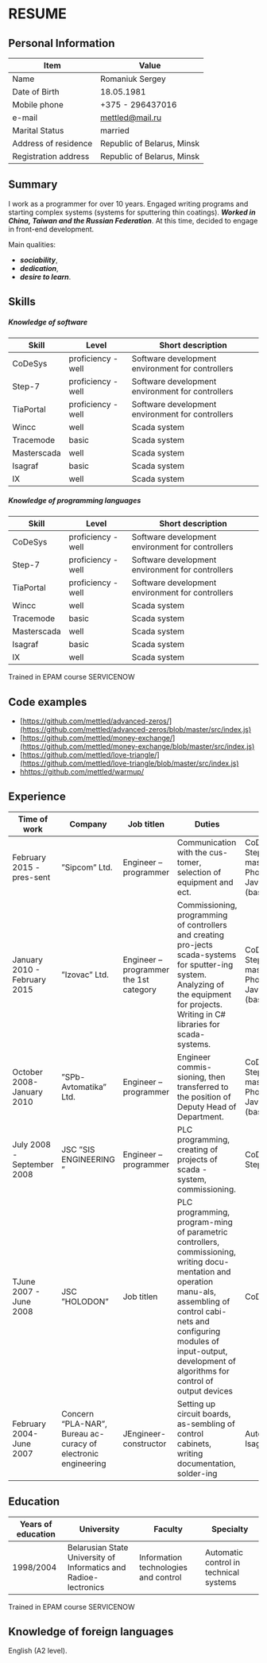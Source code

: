 # RESUME

## **Personal Information**

| Item | Value |
| --- | --- |
|Name|Romaniuk Sergey|
|Date of Birth|18.05.1981|
|Mobile phone|+375 - 296437016|
|e-mail|mettled@mail.ru|
|Marital Status|married|
|Address of residence|Republic of  Belarus, Minsk|
|Registration address|Republic of  Belarus, Minsk|

## Summary

I work as a programmer for over 10 years. Engaged writing programs and starting complex systems (systems for sputtering thin coatings). ***Worked in China, Taiwan and the Russian Federation***. At this time, decided to engage in front-end development.

Main qualities: 
- ***sociability***, 
- ***dedication***, 
- ***desire to learn***.

## Skills 
##### Knowledge of software

| Skill | Level | Short description |
| --- | --- | --- |
|CoDeSys|proficiency - well|Software development environment for controllers|
|Step-7|proficiency - well|Software development environment for controllers|
|TiaPortal|proficiency - well|Software development environment for controllers|
|Wincc|well|Scada system|
|Tracemode |basic|Scada system|
|Masterscada|well|Scada system|
|Isagraf |basic|Scada system|
|IX|well|Scada system|

##### Knowledge of  programming languages

| Skill | Level | Short description |
| --- | --- | --- |
|CoDeSys|proficiency - well|Software development environment for controllers|
|Step-7|proficiency - well|Software development environment for controllers|
|TiaPortal|proficiency - well|Software development environment for controllers|
|Wincc|well|Scada system|
|Tracemode |basic|Scada system|
|Masterscada|well|Scada system|
|Isagraf |basic|Scada system|
|IX|well|Scada system|



Trained in EPAM course SERVICENOW


## Code examples

- [https://github.com/mettled/advanced-zeros/](https://github.com/mettled/advanced-zeros/blob/master/src/index.js)
- [https://github.com/mettled/money-exchange/](https://github.com/mettled/money-exchange/blob/master/src/index.js)
- [https://github.com/mettled/love-triangle/](https://github.com/mettled/love-triangle/blob/master/src/index.js)
- [hhttps://github.com/mettled/warmup/](https://github.com/mettled/warmup/blob/master/src/index.js)


## Experience

|Time of work|Company|Job titlen|Duties|Skills|
| --- | --- | --- | --- | --- |
|February 2015 - pres-sent|”Sipcom” Ltd.|Engineer – programmer|Communication with the cus-tomer, selection of equipment and ect.|CoDeSys, Step-7, masterscada, PhotoShop, JavaScript (basic), С# |
|January 2010 - February 2015|”Izovac” Ltd.|Engineer – programmer the 1st category|Commissioning, programming of controllers and creating pro-jects scada-systems for sputter-ing system. Analyzing of the equipment for  projects. Writing in C# libraries for scada-systems. |CoDeSys, Step-7, masterscada, PhotoShop, JavaScript (basic), С#|
|October 2008-January 2010|”SPb-Avtomatika” Ltd.|Engineer – programmer|Engineer commis-sioning, then transferred to the position of Deputy Head of Department.|CoDeSys, Step-7, masterscada, PhotoShop, JavaScript (basic), С# |
|July 2008 -September 2008|JSC ”SIS ENGINEERING ”|Engineer – programmer |PLC programming, creating of projects of scada - system, commissioning.|CoDeSys, Step-7, С# |
|TJune 2007 - June 2008|JSC ”HOLODON”|Job titlen|PLC programming, program-ming of parametric controllers, commissioning, writing docu-mentation and operation manu-als, assembling of control cabi-nets and configuring modules of input-output, development of algorithms for control of output devices |CoDeSys|
|February 2004-June 2007|Concern “PLA-NAR”, Bureau ac-curacy of electronic engineering|JEngineer-constructor|Setting up circuit boards,  as-sembling of control cabinets, writing documentation, solder-ing|AutoCad, Isagraf |

## Education

|Years of education|University|Faculty|Specialty|
| --- | --- | --- | --- |
|1998/2004|Belarusian State University of Informatics and Radioe-lectronics|Information technologies and control|Automatic control in technical systems|

Trained in EPAM course SERVICENOW

## Knowledge of foreign languages

English (A2 level).
